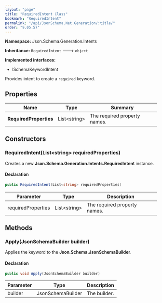 ```yaml
---
layout: "page"
title: "RequiredIntent Class"
bookmark: "RequiredIntent"
permalink: "/api/JsonSchema.Net.Generation/:title/"
order: "9.05.57"
---
```

**Namespace:** Json.Schema.Generation.Intents

**Inheritance:**
`RequiredIntent`
 🡒 
`object`

**Implemented interfaces:**

- ISchemaKeywordIntent

Provides intent to create a `required` keyword.

## Properties

| Name | Type | Summary |
|---|---|---|
| **RequiredProperties** | List\<string\> | The required property names. |

## Constructors

### RequiredIntent(List\<string\> requiredProperties)

Creates a new **Json.Schema.Generation.Intents.RequiredIntent** instance.

#### Declaration

```c#
public RequiredIntent(List<string> requiredProperties)
```

| Parameter | Type | Description |
|---|---|---|
| requiredProperties | List\<string\> | The required property names. |


## Methods

### Apply(JsonSchemaBuilder builder)

Applies the keyword to the **Json.Schema.JsonSchemaBuilder**.

#### Declaration

```c#
public void Apply(JsonSchemaBuilder builder)
```

| Parameter | Type | Description |
|---|---|---|
| builder | JsonSchemaBuilder | The builder. |


